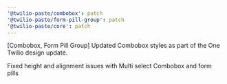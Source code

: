 ```yaml
---
'@twilio-paste/combobox': patch
'@twilio-paste/form-pill-group': patch
'@twilio-paste/core': patch
---
```


[Combobox, Form Pill Group] Updated Combobox styles as part of the One Twilio design update.

Fixed height and alignment issues with Multi select Combobox and form pills
